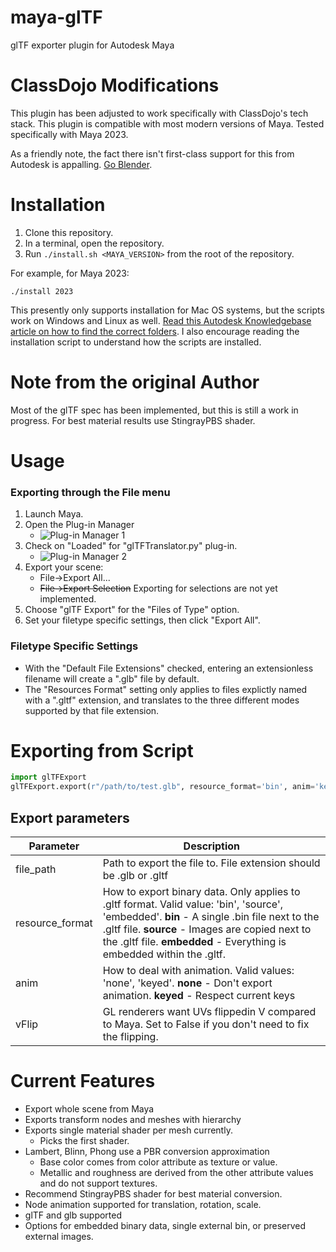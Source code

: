 # maya-glTF
glTF exporter plugin for Autodesk Maya

# ClassDojo Modifications

This plugin has been adjusted to work specifically with ClassDojo's tech stack. 
This plugin is compatible with most modern versions of Maya.  Tested specifically with Maya 2023.

As a friendly note, the fact there isn't first-class support for this from Autodesk is appalling. [Go Blender](https://www.blender.org/).

# Installation

1. Clone this repository.
2. In a terminal, open the repository.
3. Run `./install.sh <MAYA_VERSION>` from the root of the repository.

For example, for Maya 2023:
```shell
./install 2023 
```

This presently only supports installation for Mac OS systems, but the scripts work on Windows and Linux as well. [Read this Autodesk Knowledgebase article on how to find the correct folders](https://knowledge.autodesk.com/support/maya/learn-explore/caas/CloudHelp/cloudhelp/2023/ENU/Maya-Customizing/files/GUID-FA51BD26-86F3-4F41-9486-2C3CF52B9E17-htm.html). I also encourage reading the installation script to understand how the scripts are installed.

# Note from the original Author

Most of the glTF spec has been implemented, but this is still a work in progress.  For best material results use StingrayPBS shader.

# Usage

### Exporting through the File menu
1. Launch Maya.
1. Open the Plug-in Manager
   - ![Plug-in Manager 1](https://raw.githubusercontent.com/danpeavey-classdojo/maya-glTF/main/doc/images/find-plug-man.PNG)
1. Check on "Loaded" for "glTFTranslator.py" plug-in.
   - ![Plug-in Manager 2](https://raw.githubusercontent.com/danpeavey-classdojo/maya-glTF/main/doc/images/plug-in-man.PNG)
1. Export your scene: 
   - File->Export All...
   - ~~File->Export Selection~~ Exporting for selections are not yet implemented.
1. Choose "glTF Export" for the "Files of Type" option.
1. Set your filetype specific settings, then click "Export All".

### Filetype Specific Settings

- With the "Default File Extensions" checked, entering an extensionless filename will create a ".glb" file by default.
- The "Resources Format" setting only applies to files explictly named with a ".gltf" extension, and translates to the three different modes supported by that file extension.

# Exporting from Script
   ```python
   import glTFExport   
   glTFExport.export(r"/path/to/test.glb", resource_format='bin', anim='keyed', vflip=True)
   ```

## Export parameters

| Parameter | Description |   
| --------- | ----------- |   
|file_path|Path to export the file to.  File extension should be .glb or .gltf|   
|resource_format| How to export binary data. Only applies to .gltf format.  Valid value: 'bin', 'source', 'embedded'. **bin** - A single .bin file next to the .gltf file. **source** - Images are copied next to the .gltf file. **embedded** - Everything is embedded within the .gltf.|   
|anim|How to deal with animation. Valid values: 'none', 'keyed'.  **none** - Don't export animation. **keyed** - Respect current keys|   
|vFlip|GL renderers want UVs flippedin V compared to Maya.  Set to False if you don't need to fix the flipping.|   

# Current Features
- Export whole scene from Maya
- Exports transform nodes and meshes with hierarchy
- Exports single material shader per mesh currently.
   - Picks the first shader.
- Lambert, Blinn, Phong use a PBR conversion approximation
   - Base color comes from color attribute as texture or value.
   - Metallic and roughness are derived from the other attribute values and do not support textures.
- Recommend StingrayPBS shader for best material conversion.
- Node animation supported for translation, rotation, scale.
- glTF and glb supported
- Options for embedded binary data, single external bin, or preserved external images.
   
